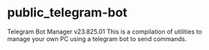 # public_telegram-bot
Telegram Bot Manager v23.825.01 This is a compilation of utilities to manage your own PC using a telegram bot to send commands.
